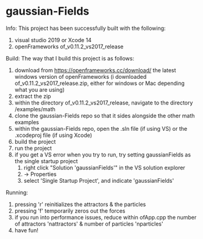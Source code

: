 # gaussian-Fields

Info: This project has been successfully built with the following:
1.  visual studio 2019 or Xcode 14
2.  openFrameworks of_v0.11.2_vs2017_release

Build: The way that I build this project is as follows:
1.  download from https://openframeworks.cc/download/ the latest windows version of openFrameworks
    (i downloaded of_v0.11.2_vs2017_release.zip, either for windows or Mac depending what you are using)
2.  extract the zip
3.  within the directory of_v0.11.2_vs2017_release, navigate to the directory /examples/math
4.  clone the gaussian-Fields repo so that it sides alongside the other math examples
5.  within the gaussian-Fields repo, open the .sln file (if using VS) or the .xcodeproj file (if using Xcode)
6.  build the project
7.  run the project
8.  if you get a VS error when you try to run, try setting gaussianFields as the single startup project
    1. right click "Solution 'gaussianFields'" in the VS solution explorer
    2. -> Properties
    3. select 'Single Startup Project', and indicate 'gaussianFields'

Running:
1.  pressing 'r' reinitializes the attractors & the particles
2.  pressing 'f' temporarily zeros out the forces
3.  if you run into performance issues, reduce within ofApp.cpp the number of attractors 'nattractors' & number of particles 'nparticles'
4.  have fun!

